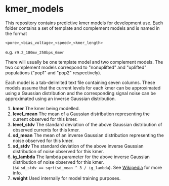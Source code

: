 # kmer_models
This repository contains predictive kmer models for development use. Each folder contains a set of template and complement models and is named in the format

`<pore>_<bias_voltage>_<speed>_<kmer_length>`

e.g. `r9.2_180mv_250bps_6mer`

There will usually be one template model and two complement models. The two complement models correspond to "nonuplifted" and "uplifted" populations ("pop1" and "pop2" respectively).

Each model is a tab-delimited text file containing seven columns. These models assume that the current levels for each kmer can be approximated using a Gaussian distribution and the corresponding signal noise can be approximated using an inverse Gaussian distribution.

1. **kmer** The kmer being modelled.
2. **level_mean** The mean of a Gaussian distribution representing the current observed for this kmer.
3. **level_stdv** The standard deviation of the above Gaussian distribution of observed currents for this kmer.
4. **sd_mean** The mean of an inverse Gaussian distribution representing the noise observed for this kmer.
5. **sd_stdv** The standard deviation of the above inverse Gaussian distribution of noise observed for this kmer.
6. **ig_lambda** The lambda parameter for the above inverse Gaussian distribution of noise observed for this kmer.  
   (so `sd_stdv == sqrt(sd_mean ^ 3 / ig_lambda`). See [Wikipedia](https://en.wikipedia.org/wiki/Inverse_Gaussian_distribution) for more info.
7. **weight** Used internally for model training purposes.

